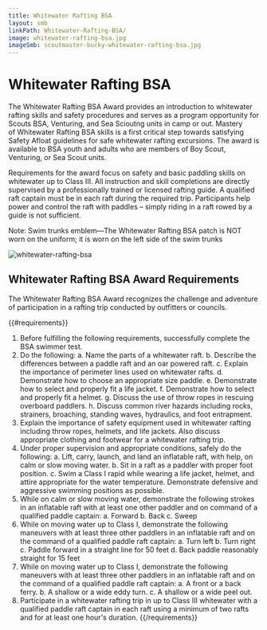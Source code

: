 ```yaml
---
title: Whitewater Rafting BSA
layout: smb
linkPath: Whitewater-Rafting-BSA/
image: whitewater-rafting-bsa.jpg
imageSmb: scoutmaster-bucky-whitewater-rafting-bsa.jpg
---
```


# Whitewater Rafting BSA

<div class="D(f) Fxd(c)--s"><div>

The Whitewater Rafting BSA Award provides an introduction to whitewater rafting skills and safety procedures and serves as a program opportunity for Scouts BSA, Venturing, and Sea Scioutng units in camp or out. Mastery of Whitewater Rafting BSA skills is a first critical step towards satisfying Safety Afloat guidelines for safe whitewater rafting excursions. The award is available to BSA youth and adults who are members of Boy Scout, Venturing, or Sea Scout units.

Requirements for the award focus on safety and basic paddling skills on whitewater up to Class III. All instruction and skill completions are directly supervised by a professionally trained or licensed rafting guide. A qualified raft captain must be in each raft during the required trip. Participants help power and control the raft with paddles – simply riding in a raft rowed by a guide is not sufficient.

Note: Swim trunks emblem—The Whitewater Rafting BSA patch is NOT worn on the uniform; it is worn on the left side of the swim trunks

</div><div class="Ta(c) Pt(1em)--s">

![whitewater-rafting-bsa]({{imageSmb}})

</div></div>

## Whitewater Rafting BSA Award Requirements

The Whitewater Rafting BSA Award recognizes the challenge and adventure of participation in a rafting trip conducted by outfitters or councils.

{{#requirements}}
1. Before fulfilling the following requirements, successfully complete the BSA swimmer test.
2. Do the following:
    a. Name the parts of a whitewater raft.
    b. Describe the differences between a paddle raft and an oar powered raft.
    c. Explain the importance of perimeter lines used on whitewater rafts.
    d. Demonstrate how to choose an appropriate size paddle.
    e. Demonstrate how to select and properly fit a life jacket.
    f. Demonstrate how to select and properly fit a helmet.
    g. Discuss the use of throw ropes in rescuing overboard paddlers.
    h. Discuss common river hazards including rocks, strainers, broaching, standing waves, hydraulics, and foot entrapment.
3. Explain the importance of safety equipment used in whitewater rafting including throw ropes, helmets, and life jackets. Also discuss appropriate clothing and footwear for a whitewater rafting trip.
4. Under proper supervision and appropriate conditions, safely do the following:
    a. Lift, carry, launch, and land an inflatable raft, with help, on calm or slow moving water.
    b. Sit in a raft as a paddler with proper foot position.
    c. Swim a Class I rapid while wearing a life jacket, helmet, and attire appropriate for the water temperature. Demonstrate defensive and aggressive swimming positions as possible.
5. While on calm or slow moving water, demonstrate the following strokes in an inflatable raft with at least one other paddler and on command of a qualified paddle captain:
    a. Forward
    b. Back
    c. Sweep
6. While on moving water up to Class I, demonstrate the following maneuvers with at least three other paddlers in an inflatable raft and on the command of a qualified paddle raft captain:
    a. Turn left
    b. Turn right
    c. Paddle forward in a straight line for 50 feet
    d. Back paddle reasonably straight for 15 feet
7. While on moving water up to Class I, demonstrate the following maneuvers with at least three other paddlers in an inflatable raft and on the command of a qualified paddle raft captain:
    a. A front or a back ferry.
    b. A shallow or a wide eddy turn.
    c. A shallow or a wide peel out.
8. Participate in a whitewater rafting trip in up to Class III whitewater with a qualified paddle raft captain in each raft using a minimum of two rafts and for at least one hour's duration.
{{/requirements}}
